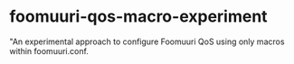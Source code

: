 # foomuuri-qos-macro-experiment
"An experimental approach to configure Foomuuri QoS using only macros within foomuuri.conf.

